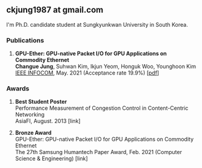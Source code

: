 ## ckjung1987 at gmail.com  


I'm Ph.D. candidate student at Sungkyunkwan University in South Korea.

### Publications
1. **GPU-Ether: GPU-native Packet I/O for GPU Applications on Commodity Ethernet**  
   **Changue Jung**, Suhwan Kim, Ikjun Yeom, Honguk Woo, Younghoon Kim  
   [IEEE INFOCOM](https://infocom2021.ieee-infocom.org/accepted-paper-list-main-conference), May. 2021 (Acceptance rate 19.9%) [[pdf](https://ckjung1987.github.io/papers/INFOCOM_21_GPU_Ether.pdf)]



### Awards

1. **Best Student Poster**  
   Performance Measurement of Congestion Control in Content-Centric Networking  
   AsiaFI, August. 2013 [link]  

2. **Bronze Award**  
   GPU-Ether: GPU-native Packet I/O for GPU Applications on Commodity Ethernet  
   The 27th Samsung Humantech Paper Award, Feb. 2021 (Computer Science & Engineering) [link]
